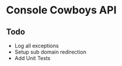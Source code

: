 # Console Cowboys API

## Todo

- Log all exceptions
- Setup sub domain redirection
- Add Unit Tests
 
 
 
 
 
 
 
